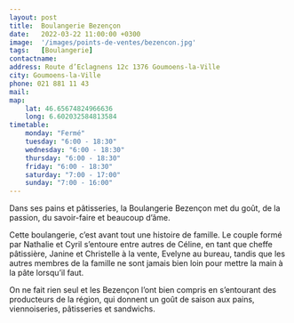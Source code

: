 ```yaml
---
layout: post
title:  Boulangerie Bezençon
date:   2022-03-22 11:00:00 +0300
image:  '/images/points-de-ventes/bezencon.jpg'
tags:   [Boulangerie]
contactname: 
address: Route d’Eclagnens 12c 1376 Goumoens-la-Ville
city: Goumoens-la-Ville
phone: 021 881 11 43
mail:
map:
    lat: 46.65674824966636 
    long: 6.602032584813584
timetable:
    monday: "Fermé"
    tuesday: "6:00 - 18:30"
    wednesday: "6:00 - 18:30"
    thursday: "6:00 - 18:30"
    friday: "6:00 - 18:30"
    saturday: "7:00 - 17:00"
    sunday: "7:00 - 16:00"
---
```


Dans ses pains et pâtisseries, la Boulangerie Bezençon met du goût, de la passion, du savoir-faire et beaucoup d’âme.

Cette boulangerie, c’est avant tout une histoire de famille. Le couple formé par Nathalie et Cyril s’entoure entre autres de Céline, en tant que cheffe pâtissière, Janine et Christelle à la vente, Evelyne au bureau, tandis que les autres membres de la famille ne sont jamais bien loin pour mettre la main à la pâte lorsqu’il faut.

On ne fait rien seul et les Bezençon l’ont bien compris en s’entourant des producteurs de la région, qui donnent un goût de saison aux pains, viennoiseries, pâtisseries et sandwichs.
